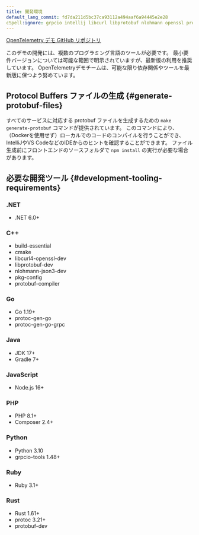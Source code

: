 ```yaml
---
title: 開発環境
default_lang_commit: fd7da211d5bc37ca93112a494aaf6a94445e2e28
cSpell:ignore: grpcio intellij libcurl libprotobuf nlohmann openssl protoc
---
```


[OpenTelemetry デモ GitHub リポジトリ](https://github.com/open-telemetry/opentelemetry-demo)

このデモの開発には、複数のプログラミング言語のツールが必要です。
最小要件バージョンについては可能な範囲で明示されていますが、最新版の利用を推奨しています。
OpenTelemetryデモチームは、可能な限り依存関係やツールを最新版に保つよう努めています。

## Protocol Buffers ファイルの生成 {#generate-protobuf-files}

すべてのサービスに対応する protobuf ファイルを生成するための `make generate-protobuf` コマンドが提供されています。
このコマンドにより、（Dockerを使用せず）ローカルでのコードのコンパイルを行うことができ、IntelliJやVS CodeなどのIDEからのヒントを確認することができます。
ファイル生成前にフロントエンドのソースフォルダで `npm install` の実行が必要な場合があります。

## 必要な開発ツール {#development-tooling-requirements}

### .NET

- .NET 6.0+

### C++

- build-essential
- cmake
- libcurl4-openssl-dev
- libprotobuf-dev
- nlohmann-json3-dev
- pkg-config
- protobuf-compiler

### Go

- Go 1.19+
- protoc-gen-go
- protoc-gen-go-grpc

### Java

- JDK 17+
- Gradle 7+

### JavaScript

- Node.js 16+

### PHP

- PHP 8.1+
- Composer 2.4+

### Python

- Python 3.10
- grpcio-tools 1.48+

### Ruby

- Ruby 3.1+

### Rust

- Rust 1.61+
- protoc 3.21+
- protobuf-dev
